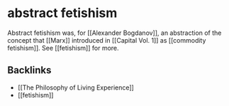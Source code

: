 # abstract fetishism

Abstract fetishism was, for [[Alexander Bogdanov]], an abstraction of the concept that [[Marx]] introduced in [[Capital Vol. 1]] as [[commodity fetishism]]. See [[fetishism]] for more.


<a id="org595116e"></a>

## Backlinks

-   [[The Philosophy of Living Experience]]
-   [[fetishism]]
